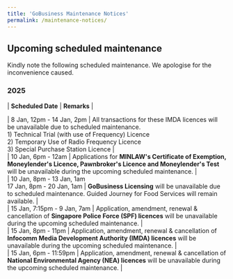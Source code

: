 ```yaml
---
title: 'GoBusiness Maintenance Notices'
permalink: /maintenance-notices/
---
```


## Upcoming scheduled maintenance

Kindly note the following scheduled maintenance. We apologise for the inconvenience caused. 


### 2025 

| **Scheduled Date** | **Remarks** |  



| 8 Jan, 12pm - 14 Jan, 2pm | All transactions for these IMDA licences will be unavailable due to scheduled maintenance.<br>1) Technical Trial (with use of Frequency) Licence<br>2) Temporary Use of Radio Frequency Licence<br>3) Special Purchase Station Licence |       
| 10 Jan, 6pm - 12am | Applications for **MINLAW's Certificate of Exemption, Moneylender's Licence, Pawnbroker's Licence and Moneylender's Test** will be unavailable during the upcoming scheduled maintenance. |       
| 10 Jan, 8pm - 13 Jan, 1am<br>17 Jan, 8pm - 20 Jan, 1am | **GoBusiness Licensing** will be unavailable due to scheduled maintenance. Guided Journey for Food Services will remain available. |   
| 15 Jan, 7:15pm - 9 Jan, 7am | Application, amendment, renewal & cancellation of **Singapore Police Force (SPF) licences** will be unavailable during the upcoming scheduled maintenance. |      
| 15 Jan, 8pm - 11pm | Application, amendment, renewal & cancellation of **Infocomm Media Development Authority (IMDA) licences** will be unavailable during the upcoming scheduled maintenance. |   
| 15 Jan, 6pm - 11:59pm | Application, amendment, renewal & cancellation of **National Environmental Agency (NEA) licences** will be unavailable during the upcoming scheduled maintenance. | 


<script src="/jquery/jquery.min.js"></script> <script src="/jquery/resize-tables.js"></script>
